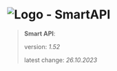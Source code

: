 # ![Logo](https://cdn.minevalley.eu/branding/logo_64px_cropped.png) - SmartAPI

> **Smart API**:
>
> version: _1.52_
>
> latest change: _26.10.2023_
